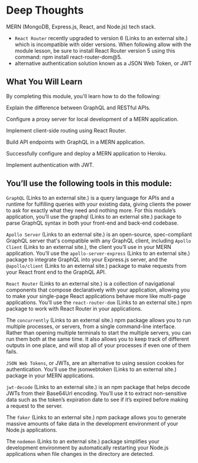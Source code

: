 # Deep Thoughts
MERN (MongoDB, Express.js, React, and Node.js) tech stack.

* `React Router` recently upgraded to version 6 (Links to an external site.) which is incompatible with older versions. When following allow with the module lesson, be sure to install React Router version 5 using this command: npm install react-router-dom@5.
* alternative authentication solution known as a JSON Web Token, or JWT


## What You Will Learn
By completing this module, you'll learn how to do the following:

Explain the difference between GraphQL and RESTful APIs.

Configure a proxy server for local development of a MERN application.

Implement client-side routing using React Router.

Build API endpoints with GraphQL in a MERN application.

Successfully configure and deploy a MERN application to Heroku.

Implement authentication with JWT.


## You’ll use the following tools in this module:
`GraphQL` (Links to an external site.) is a query language for APIs and a runtime for fulfilling queries with your existing data, giving clients the power to ask for exactly what they need and nothing more. For this module’s application, you’ll use the graphql (Links to an external site.) package to parse GraphQL syntax in both your front-end and back-end codebase.

`Apollo Server` (Links to an external site.) is an open-source, spec-compliant GraphQL server that's compatible with any GraphQL client, including `Apollo Client` (Links to an external site.), the client you’ll use in your MERN application. You’ll use the `apollo-server-express` (Links to an external site.) package to integrate GraphQL into your Express.js server, and the `@apollo/client` (Links to an external site.) package to make requests from your React front end to the GraphQL API.

`React Router` (Links to an external site.) is a collection of navigational components that compose declaratively with your application, allowing you to make your single-page React applications behave more like multi-page applications. You’ll use the `react-router-dom` (Links to an external site.) npm package to work with React Router in your applications.

The `concurrently` (Links to an external site.) npm package allows you to run multiple processes, or servers, from a single command-line interface. Rather than opening multiple terminals to start the multiple servers, you can run them both at the same time. It also allows you to keep track of different outputs in one place, and will stop all of your processes if even one of them fails.

`JSON Web Tokens`, or JWTs, are an alternative to using session cookies for authentication. You’ll use the jsonwebtoken (Links to an external site.) package in your MERN applications.

`jwt-decode` (Links to an external site.) is an npm package that helps decode JWTs from their Base64Url encoding. You’ll use it to extract non-sensitive data such as the token’s expiration date to see if it’s expired before making a request to the server.

The `faker` (Links to an external site.) npm package allows you to generate massive amounts of fake data in the development environment of your Node.js applications.

The `nodemon` (Links to an external site.) package simplifies your development environment by automatically restarting your Node.js applications when file changes in the directory are detected.


